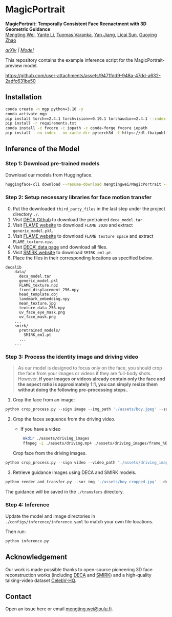 # MagicPortrait

**MagicPortrait: Temporally Consistent Face Reenactment with 3D Geometric Guidance**
<br>
[Mengting Wei](),
[Yante Li](),
[Tuomas Varanka](),
[Yan Jiang](),
[Licai Sun](),
[Guoying Zhao]()
<br>

_[arXiv](https://arxiv.org/abs/2504.21497) | [Model](https://huggingface.co/mengtingwei/MagicPortrait)_

This repository contains the example inference script for the MagicPortrait-preview model.

https://github.com/user-attachments/assets/9471fdd9-948a-47dd-a632-2adfc631be50

## Installation

```bash
conda create -n mgp python=3.10 -y
conda activate mgp
pip install torch==2.4.1 torchvision==0.19.1 torchaudio==2.4.1 --index-url https://download.pytorch.org/whl/cu121
pip install -r requirements.txt
conda install -c fvcore -c iopath -c conda-forge fvcore iopath
pip install --no-index --no-cache-dir pytorch3d -f https://dl.fbaipublicfiles.com/pytorch3d/packaging/wheels/py310_cu121_pyt241/download.html
```

## Inference of the Model


### Step 1: Download pre-trained models

Download our models from Huggingface.

```bash
huggingface-cli download --resume-download mengtingwei/MagicPortrait --local-dir ./pre_trained
```
### Step 2: Setup necessary libraries for face motion transfer
0. Put the downloaded `third_party_files` in the last step under the project directory `./`.
1. Visit [DECA Github](https://github.com/yfeng95/DECA?tab=readme-ov-file) to download the pretrained `deca_model.tar`. 
2. Visit [FLAME website](https://flame.is.tue.mpg.de/download.php) to download `FLAME 2020` and extract `generic_model.pkl`.
3. Visit [FLAME website](https://flame.is.tue.mpg.de/download.php) to download `FLAME texture space` and extract `FLAME_texture.npz`.
4. Visit [DECA' data page](https://github.com/yfeng95/DECA/tree/master/data) and download all files.
5. Visit [SMIRK website](https://github.com/georgeretsi/smirk) to download `SMIRK_em1.pt`.
6. Place the files in their corresponding locations as specified below.

```plaintext
decalib
    data/
      deca_model.tar
      generic_model.pkl
      FLAME_texture.npz
      fixed_displacement_256.npy
      head_template.obj
      landmark_embedding.npy
      mean_texture.jpg
      texture_data_256.npy
      uv_face_eye_mask.png
      uv_face_mask.png
    ...
    smirk/
      pretrained_models/
        SMIRK_em1.pt
      ...
    ... 
```

### Step 3: Process the identity image and driving video

> As our model is designed to focus only on the face, 
> you should crop the face from your images or videos if they are full-body shots.
>  However, **if your images or videos already contain only the face and the aspect ratio is approximately 1:1, 
> you can simply resize them without doing the following pre-processing steps.**.

1. Crop the face from an image:

```python
python crop_process.py --sign image --img_path './assets/boy.jpeg' --save_path './assets/boy_cropped.jpg'
```

2. Crop the faces sequence from the driving video.

   * If you have a video
      ```bash
       mkdir ./assets/driving_images
       ffmpeg -i ./assets/driving.mp4 ./assets/driving_images/frame_%04d.jpg
      ```
    Crop face from the driving images.
```python
python crop_process.py --sign video --video_path './assets/driving_images' --video_imgs_dir './assets/driving_images_cropped'
```

3. Retrieve guidance images using DECA and SMIRK models.

```python
python render_and_transfer.py --sor_img './assets/boy_cropped.jpg' --driving_path './assets/driving_images_cropped' --save_name example1
```
The guidance will be saved in the `./transfers` directory.

### Step 4: Inference

Update the model and image directories in `./configs/inference/inference.yaml` to match your own file locations.

Then run:
```python
python inference.py
```

## Acknowledgement

Our work is made possible thanks to open-source pioneering
3D face reconstruction works (including [DECA](https://github.com/yfeng95/DECA?tab=readme-ov-file) 
and [SMIRK](https://github.com/georgeretsi/smirk)) and
a high-quality talking-video dataset [CelebV-HQ](https://celebv-hq.github.io).

## Contact
Open an issue here or email [mengting.wei@oulu.fi]().